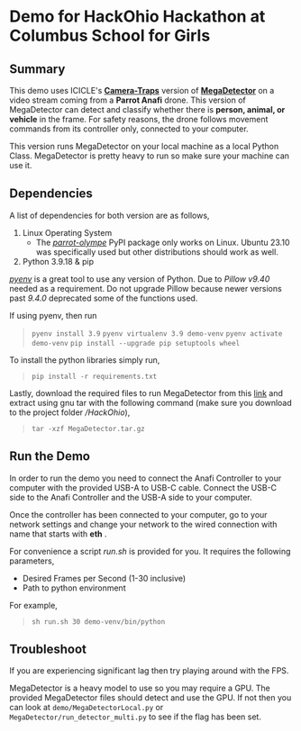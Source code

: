 # Demo for HackOhio Hackathon at Columbus School for Girls
## Summary
This demo uses ICICLE's [**Camera-Traps**](https://github.com/tapis-project/camera-traps) version of [**MegaDetector**](https://github.com/microsoft/CameraTraps/tree/main) on a video stream coming from a **Parrot Anafi** drone. This version of MegaDetector can detect and classify whether there is **person, animal, or vehicle** in the frame. For safety reasons, the drone follows movement commands from its controller only, connected to your computer. 

This version runs MegaDetector on your local machine as a local Python Class. MegaDetector is pretty heavy to run so make sure your machine can use it.   
## Dependencies
A list of dependencies for both version are as follows,
1) Linux Operating System
	* The [*parrot-olympe*](https://pypi.org/project/parrot-olympe/) PyPI package only works on Linux. Ubuntu 23.10 was specifically used but other distributions should work as well.
2) Python 3.9.18 & pip

[*pyenv*](https://github.com/pyenv/pyenv) is a great tool to use any version of Python. Due to *Pillow v9.40* needed as a requirement. Do not upgrade Pillow because newer versions past *9.4.0* deprecated some of the functions used.

If using pyenv, then run
>`pyenv install 3.9`
>`pyenv virtualenv 3.9 demo-venv`
>`pyenv activate demo-venv`
>`pip install --upgrade pip setuptools wheel`

To install the python libraries simply run,
>`pip install -r requirements.txt`

Lastly, download the required files to run MegaDetector from this [link](https://drive.google.com/file/d/1LEAJ8FVeAPC6woKEivi8ZyMWw933wecb/view?usp=sharing) and extract using gnu tar with the following command (make sure you download to the project folder */HackOhio*),
>`tar -xzf MegaDetector.tar.gz`

## Run the Demo
In order to run the demo you need to connect the Anafi Controller to your computer with the provided USB-A to USB-C cable. Connect the USB-C side to the Anafi Controller and the USB-A side to your computer.

Once the controller has been connected to your computer, go to your network settings and change your network to the wired connection with name that starts with **eth** .

For convenience a script *run.sh* is provided for you. It requires the following parameters,
* Desired Frames per Second (1-30 inclusive)
* Path to python environment

For example,
>`sh run.sh 30 demo-venv/bin/python` 

## Troubleshoot
If you are experiencing significant lag then try playing around with the FPS. 

MegaDetector is a heavy model to use so you may require a GPU. The provided MegaDetector files should detect and use the GPU. If not then you can look at `demo/MegaDetectorLocal.py` or `MegaDetector/run_detector_multi.py` to see if the flag has been set.

